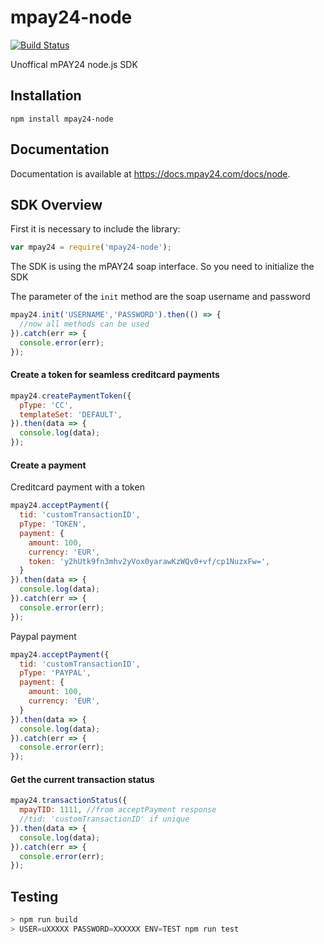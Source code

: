# mpay24-node

[![Build Status](https://travis-ci.com/tobiaslins/mpay24-node.svg?token=peDG6G3LXx2xP4jx5E91&branch=master)](https://travis-ci.com/tobiaslins/mpay24-node)

Unoffical mPAY24 node.js SDK

## Installation

`npm install mpay24-node`

## Documentation

Documentation is available at https://docs.mpay24.com/docs/node.

## SDK Overview

First it is necessary to include the library:
```js
var mpay24 = require('mpay24-node');
```
The SDK is using the mPAY24 soap interface.
So you need to initialize the SDK

The parameter of the `init` method are the soap username and password
```js
mpay24.init('USERNAME','PASSWORD').then(() => {
  //now all methods can be used
}).catch(err => {
  console.error(err);
});
```

#### Create a token for seamless creditcard payments

```js
mpay24.createPaymentToken({
  pType: 'CC',
  templateSet: 'DEFAULT',
}).then(data => {
  console.log(data);
});
```

#### Create a payment

Creditcard payment with a token
```js
mpay24.acceptPayment({
  tid: 'customTransactionID',
  pType: 'TOKEN',
  payment: {
    amount: 100,
    currency: 'EUR',
    token: 'y2hUtk9fn3mhv2yVox0yarawKzWQv0+vf/cp1NuzxFw=',
  }
}).then(data => {
  console.log(data);
}).catch(err => {
  console.error(err);
});
```
Paypal payment
```js
mpay24.acceptPayment({
  tid: 'customTransactionID',
  pType: 'PAYPAL',
  payment: {
    amount: 100,
    currency: 'EUR',
  }
}).then(data => {
  console.log(data);
}).catch(err => {
  console.error(err);
});
```

#### Get the current transaction status

```js
mpay24.transactionStatus({
  mpayTID: 1111, //from acceptPayment response
  //tid: 'customTransactionID' if unique
}).then(data => {
  console.log(data);
}).catch(err => {
  console.error(err);
});
```

## Testing

```js
> npm run build
> USER=uXXXXX PASSWORD=XXXXXX ENV=TEST npm run test
```
